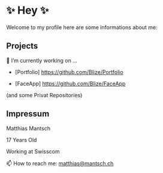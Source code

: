 # ✨ Hey ✨ 


 Welcome to my profile here are some informations about me:

## Projects  
  
🔭 I’m currently working on ...

 - [Portfolio] https://github.com/Blize/Portfolio
  
 - [FaceApp] https://github.com/Blize/FaceApp

(and some Privat Repositories)
  
## Impressum

Matthias Mantsch

17 Years Old

Working at Swisscom

📫 How to reach me: matthias@mantsch.ch



